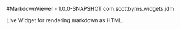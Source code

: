 #MarkdownViewer - 1.0.0-SNAPSHOT
com.scottbyrns.widgets.jdm

Live Widget for rendering markdown as HTML.

